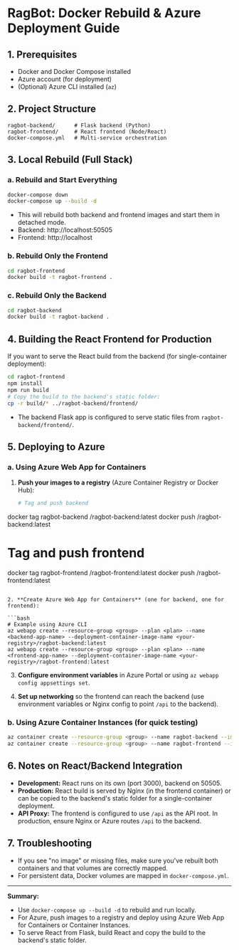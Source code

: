 # RagBot: Docker Rebuild & Azure Deployment Guide

## 1. Prerequisites

- Docker and Docker Compose installed
- Azure account (for deployment)
- (Optional) Azure CLI installed (`az`)

## 2. Project Structure

```
ragbot-backend/      # Flask backend (Python)
ragbot-frontend/     # React frontend (Node/React)
docker-compose.yml   # Multi-service orchestration
```

## 3. Local Rebuild (Full Stack)

### a. Rebuild and Start Everything

```bash
docker-compose down
docker-compose up --build -d
```
- This will rebuild both backend and frontend images and start them in detached mode.
- Backend: http://localhost:50505
- Frontend: http://localhost

### b. Rebuild Only the Frontend

```bash
cd ragbot-frontend
docker build -t ragbot-frontend .
```

### c. Rebuild Only the Backend

```bash
cd ragbot-backend
docker build -t ragbot-backend .
```

## 4. Building the React Frontend for Production

If you want to serve the React build from the backend (for single-container deployment):

```bash
cd ragbot-frontend
npm install
npm run build
# Copy the build to the backend's static folder:
cp -r build/* ../ragbot-backend/frontend/
```
- The backend Flask app is configured to serve static files from `ragbot-backend/frontend/`.

## 5. Deploying to Azure

### a. Using Azure Web App for Containers

1. **Push your images to a registry** (Azure Container Registry or Docker Hub):

   ```bash
   # Tag and push backend
docker tag ragbot-backend <your-registry>/ragbot-backend:latest
docker push <your-registry>/ragbot-backend:latest

   # Tag and push frontend
docker tag ragbot-frontend <your-registry>/ragbot-frontend:latest
docker push <your-registry>/ragbot-frontend:latest
   ```

2. **Create Azure Web App for Containers** (one for backend, one for frontend):

   ```bash
   # Example using Azure CLI
   az webapp create --resource-group <group> --plan <plan> --name <backend-app-name> --deployment-container-image-name <your-registry>/ragbot-backend:latest
   az webapp create --resource-group <group> --plan <plan> --name <frontend-app-name> --deployment-container-image-name <your-registry>/ragbot-frontend:latest
   ```

3. **Configure environment variables** in Azure Portal or using `az webapp config appsettings set`.

4. **Set up networking** so the frontend can reach the backend (use environment variables or Nginx config to point `/api` to the backend).

### b. Using Azure Container Instances (for quick testing)

```bash
az container create --resource-group <group> --name ragbot-backend --image <your-registry>/ragbot-backend:latest --ports 50505
az container create --resource-group <group> --name ragbot-frontend --image <your-registry>/ragbot-frontend:latest --ports 80
```

## 6. Notes on React/Backend Integration

- **Development:** React runs on its own (port 3000), backend on 50505.
- **Production:** React build is served by Nginx (in the frontend container) or can be copied to the backend's static folder for a single-container deployment.
- **API Proxy:** The frontend is configured to use `/api` as the API root. In production, ensure Nginx or Azure routes `/api` to the backend.

## 7. Troubleshooting

- If you see "no image" or missing files, make sure you've rebuilt both containers and that volumes are correctly mapped.
- For persistent data, Docker volumes are mapped in `docker-compose.yml`.

---

**Summary:**  
- Use `docker-compose up --build -d` to rebuild and run locally.
- For Azure, push images to a registry and deploy using Azure Web App for Containers or Container Instances.
- To serve React from Flask, build React and copy the build to the backend's static folder. 
